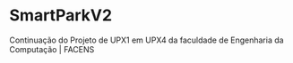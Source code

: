 # SmartParkV2
Continuação do Projeto de UPX1 em UPX4 da faculdade de Engenharia da Computação | FACENS
